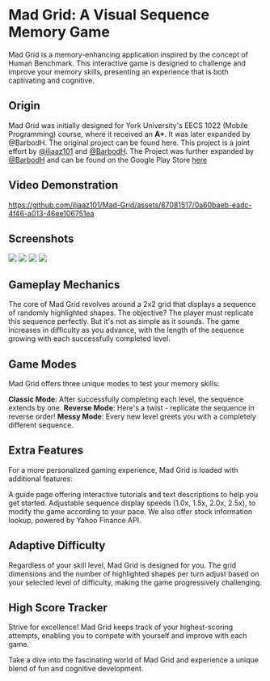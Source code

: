 # Mad Grid: A Visual Sequence Memory Game
Mad Grid is a memory-enhancing application inspired by the concept of Human Benchmark. This interactive game is designed to challenge and improve your memory skills, presenting an experience that is both captivating and cognitive.

## Origin
Mad Grid was initially designed for York University's EECS 1022 (Mobile Programming) course, where it received an **A+**. It was later expanded by @BarbodH. The original project can be found here. This project is a joint effort by [@iliaaz101](https://github.com/iliaaz101) and [@BarbodH](https://github.com/BarbodH). The Project was further expanded by [@BarbodH](https://github.com/BarbodH) and can be found on the Google Play Store [here](https://play.google.com/store/apps/details?id=com.barbodh.madgrid)

## Video Demonstration
https://github.com/iliaaz101/Mad-Grid/assets/87081517/0a60baeb-eadc-4f46-a013-46ee106751ea

## Screenshots
![](https://github.com/iliaaz101/Mad-Grid/blob/main/Screenshots/screenshot1.png)
![](https://github.com/iliaaz101/Mad-Grid/blob/main/Screenshots/screenshot2.png)
![](https://github.com/iliaaz101/Mad-Grid/blob/main/Screenshots/screenshot3.png)
![](https://github.com/iliaaz101/Mad-Grid/blob/main/Screenshots/screenshot4.png)

## Gameplay Mechanics
The core of Mad Grid revolves around a 2x2 grid that displays a sequence of randomly highlighted shapes. The objective? The player must replicate this sequence perfectly. But it's not as simple as it sounds. The game increases in difficulty as you advance, with the length of the sequence growing with each successfully completed level.

## Game Modes
Mad Grid offers three unique modes to test your memory skills:

**Classic Mode**: After successfully completing each level, the sequence extends by one.
**Reverse Mode**: Here's a twist - replicate the sequence in reverse order!
**Messy Mode**: Every new level greets you with a completely different sequence.

## Extra Features
For a more personalized gaming experience, Mad Grid is loaded with additional features:

A guide page offering interactive tutorials and text descriptions to help you get started.
Adjustable sequence display speeds (1.0x, 1.5x, 2.0x, 2.5x), to modify the game according to your pace.
We also offer stock information lookup, powered by Yahoo Finance API.

## Adaptive Difficulty
Regardless of your skill level, Mad Grid is designed for you. The grid dimensions and the number of highlighted shapes per turn adjust based on your selected level of difficulty, making the game progressively challenging.

## High Score Tracker
Strive for excellence! Mad Grid keeps track of your highest-scoring attempts, enabling you to compete with yourself and improve with each game.

Take a dive into the fascinating world of Mad Grid and experience a unique blend of fun and cognitive development.
